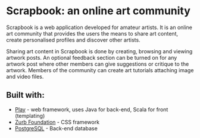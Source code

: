 # Scrapbook: an online art community

Scrapbook is a web application developed for amateur artists. It is an online art community that provides the users the means to share art content, create personalised profiles and discover other artists. 

Sharing art content in Scrapbook is done by creating, browsing and viewing artwork posts. An optional feedback section can be turned on for any artwork post where other members can give suggestions or critique to the artwork. Members of the community can create art tutorials attaching image and video files.

## Built with:
* [Play](https://www.playframework.com) - web framework, uses Java for back-end, Scala for front (templating)
* [Zurb Foundation](https://foundation.zurb.com) - CSS framework
* [PostgreSQL](https://www.postgresql.org) - Back-end database

